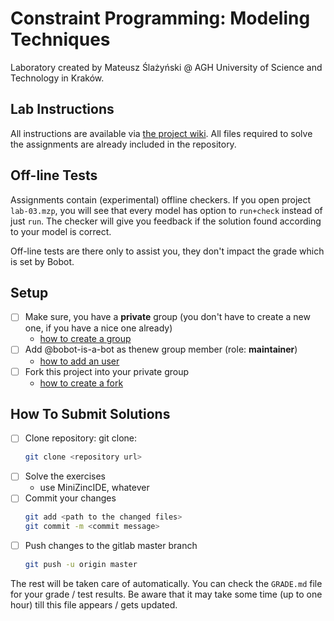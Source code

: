 # Constraint Programming: Modeling Techniques

Laboratory created by Mateusz Ślażyński @ AGH University of Science and Technology in Kraków.

## Lab Instructions

All instructions are available via [the project wiki](https://gitlab.com/agh-courses/2021-2022/artificial-intelligence/lab-03-cp-modeling-techniques/-/wikis/home). 
All files required to solve the assignments are already included in the repository.

## Off-line Tests

Assignments contain (experimental) offline checkers. If you open project `lab-03.mzp`, you will see that every model has option to `run+check` instead of just `run`. The checker will give you feedback if the solution found according to your model is correct.

Off-line tests are there only to assist you, they don't impact the grade which is set by Bobot.
 
## Setup 

* [ ] Make sure, you have a **private** group (you don't have to create a new one, if you have a nice one already)
  * [how to create a group](https://docs.gitlab.com/ee/user/group/#create-a-group)
* [ ] Add @bobot-is-a-bot as thenew group member (role: **maintainer**)
  * [how to add an user](https://docs.gitlab.com/ee/user/group/#add-users-to-a-group)
* [ ] Fork this project into your private group
  * [how to create a fork](https://docs.gitlab.com/ee/user/project/repository/forking_workflow.html#creating-a-fork)

## How To Submit Solutions

* [ ] Clone repository: git clone:
    ```bash 
    git clone <repository url>
    ```
* [ ] Solve the exercises 
    * use MiniZincIDE, whatever
* [ ] Commit your changes
    ```bash
    git add <path to the changed files>
    git commit -m <commit message>
    ```
* [ ] Push changes to the gitlab master branch
    ```bash
    git push -u origin master
    ```

The rest will be taken care of automatically. You can check the `GRADE.md` file for your grade / test results. Be aware that it may take some time (up to one hour) till this file appears / gets updated.  
